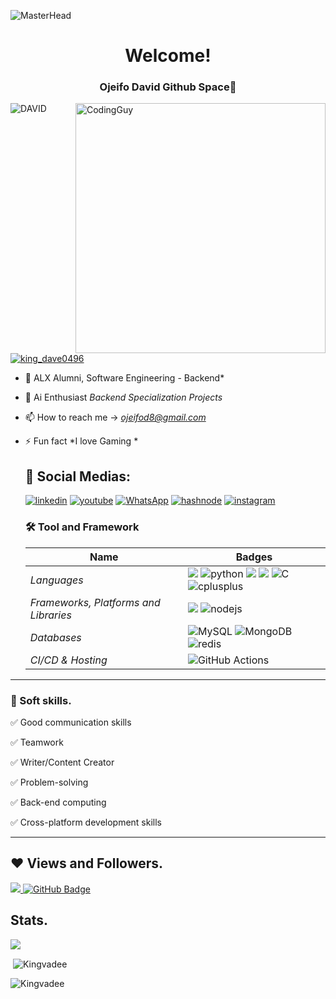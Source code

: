 ![MasterHead](./github-header-image.png)
<h1 align="center">Welcome!</h1>
<h3 align="center">Ojeifo David Github Space🚀</h3>
<img align= "right" alt="CodingGuy" width="400" src="https://private-user-images.githubusercontent.com/125440789/299477400-d2dfd74e-14e1-4387-9f09-d6855a2dab25.gif?jwt=eyJhbGciOiJIUzI1NiIsInR5cCI6IkpXVCJ9.eyJpc3MiOiJnaXRodWIuY29tIiwiYXVkIjoicmF3LmdpdGh1YnVzZXJjb250ZW50LmNvbSIsImtleSI6ImtleTUiLCJleHAiOjE3MDYxMzU3MzYsIm5iZiI6MTcwNjEzNTQzNiwicGF0aCI6Ii8xMjU0NDA3ODkvMjk5NDc3NDAwLWQyZGZkNzRlLTE0ZTEtNDM4Ny05ZjA5LWQ2ODU1YTJkYWIyNS5naWY_WC1BbXotQWxnb3JpdGhtPUFXUzQtSE1BQy1TSEEyNTYmWC1BbXotQ3JlZGVudGlhbD1BS0lBVkNPRFlMU0E1M1BRSzRaQSUyRjIwMjQwMTI0JTJGdXMtZWFzdC0xJTJGczMlMkZhd3M0X3JlcXVlc3QmWC1BbXotRGF0ZT0yMDI0MDEyNFQyMjMwMzZaJlgtQW16LUV4cGlyZXM9MzAwJlgtQW16LVNpZ25hdHVyZT0zMTFhM2U0YjAzNjQ5ZWM5NjVlNDljMGQxYWM2ZmViZTdlNWQwNjdkNTdmMGM1YTdiNWZmZTIwMjE0MWJiNDZjJlgtQW16LVNpZ25lZEhlYWRlcnM9aG9zdCZhY3Rvcl9pZD0wJmtleV9pZD0wJnJlcG9faWQ9MCJ9.VjjsxY3GKjbzfKEIxJKnf6_YKqxkKt6_gwnDdB5y_h0">
<p align="left"> <img src="https://komarev.com/ghpvc/?username=Kingvadee&label=Profile%20views&color=0e75b6&style=flat" alt="DAVID" /> </p>
<p align="left"> <a href="https://twitter.com/king_dave0496" target="blank"><img src="https://img.shields.io/twitter/follow/king_dave0496?logo=twitter&style=for-the-badge" alt="king_dave0496" /></a> </p>

- 🔭 ALX Alumni, Software Engineering - Backend*

- 🔭 Ai Enthusiast *Backend Specialization Projects*

- 📫 How to reach me -> *ojeifod8@gmail.com*

- ⚡ Fun fact *I love Gaming *
   ## 🔗 Social Medias:
  [![linkedin](https://img.shields.io/badge/linkedin-0A66C2?style=for-the-badge&logo=linkedin&logoColor=white)](https://www.linkedin.com/in/david-ojeifo-42781a239/)
  [![youtube](https://img.shields.io/badge/youtube-ff0000?style=for-the-badge&logo=youtube&logoColor=white)](https://www.youtube.com/channel/UCbmOWdK4KQzDNbOkxN2demg)
  [![WhatsApp](https://img.shields.io/badge/WhatsApp-25D366?style=for-the-badge&logo=whatsapp&logoColor=white)](https://wa.me/message/BYGYVWHBPB7BG1)
  [![hashnode](https://img.shields.io/badge/hashnode-fff?style=for-the-badge&logo=hashnode&logoColor=2962FF)](https://ojeifodavid842.hashnode.dev)
  [![instagram](https://img.shields.io/badge/instagram-1DA1F2?style=for-the-badge&logo=instagram&logoColor=white)](https://www.instagram.com/king_vadee/)

  ### 🛠 Tool and Framework
  Name | Badges
  --- | --- 
  *Languages*  |  <img src="https://img.shields.io/badge/JavaScript-323330?style=for-the-badge&logo=javascript&logoColor=F7DF1E" /> ![python](https://img.shields.io/badge/Python-3776AB?style=for-the-badge&logo=python&logoColor=white) <img src="https://img.shields.io/badge/CSS3-1572B6?style=for-the-badge&logo=css3&logoColor=white" /> <img src="https://img.shields.io/badge/HTML5-E34F26?style=for-the-badge&logo=html5&logoColor=white" /> ![C](https://img.shields.io/badge/c-%2300599C.svg?style=for-the-badge&logo=c&logoColor=white) ![cplusplus](https://img.shields.io/badge/C++-00599C?style=for-the-badge&logo=c%2B%2B&logoColor=white)
  *Frameworks, Platforms and Libraries* | <img src="https://img.shields.io/badge/React-20232A?style=for-the-badge&logo=react&logoColor=61DAFB" /> ![nodejs](https://img.shields.io/badge/Node.js-339933?style=for-the-badge&logo=node.js&logoColor=white)
  *Databases*  | ![MySQL](https://img.shields.io/badge/mysql-%2300f.svg?style=for-the-badge&logo=mysql&logoColor=white) ![MongoDB](https://img.shields.io/badge/MongoDB-%234ea94b.svg?style=for-the-badge&logo=mongodb&logoColor=white) ![redis](https://img.shields.io/badge/Redis-DC382D?style=for-the-badge&logo=redis&logoColor=white)
  *CI/CD & Hosting*   | ![GitHub Actions](https://img.shields.io/badge/github%20actions-%232671E5.svg?style=for-the-badge&logo=githubactions&logoColor=white)
</p> 

<hr>

### 👔 Soft skills.

✅ Good communication skills

✅ Teamwork

✅ Writer/Content Creator

✅ Problem-solving

✅ Back-end computing

✅ Cross-platform development skills

<hr>

## ❤ Views and Followers.

<a href="https://github.com/Kingvadee/github-profile-views-counter">
    <img src="https://komarev.com/ghpvc/?username=Kingvadee">
</a>
<a href="https://github.com/Kingvadee?tab=followers"><img src="https://img.shields.io/github/followers/Kingvadee?label=Followers&style=social" alt="GitHub Badge"></a>


 <br>
 
## Stats.
 <p><img align="center" src="https://github-readme-stats.vercel.app/api/top-langs/?username=Kingvadee&layout=compact&theme=dark&hide_border=false" /></p>
<p>&nbsp;<img align="center" src="https://github-readme-stats.vercel.app/api?username=Kingvadee&show_icons=true&locale=en&theme=onedark" alt="Kingvadee" /></p>

<p><img align="center" src="https://github-readme-streak-stats.herokuapp.com/?user=Kingvadee&theme=dark" alt="Kingvadee" /></p>
<br/>

